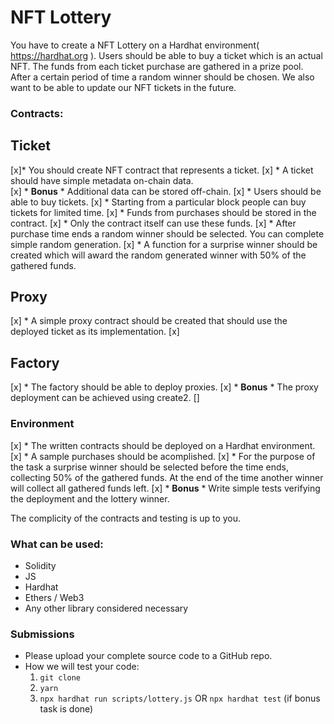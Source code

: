 # NFT Lottery #

You have to create a NFT Lottery on a Hardhat environment( https://hardhat.org ).
Users should be able to buy a ticket which is an actual NFT. The funds from each ticket purchase are gathered in a prize pool. After a certain period of time a random winner should be chosen. We also want to be able to update our NFT tickets in the future.

### Contracts:
## Ticket
[x]* You should create NFT contract that represents a ticket. 
[x]    * A ticket should have simple metadata on-chain data.  
[x]       * **Bonus** * Additional data can be stored off-chain. 
[x]   * Users should be able to buy tickets. 
[x]   * Starting from a particular block people can buy tickets for limited time. 
[x]    * Funds from purchases should be stored in the contract. 
[x]        * Only the contract itself can use these funds. 
[x]    * After purchase time ends a random winner should be selected. You can complete simple random generation. 
[x]   * A function for a surprise winner should be created which will award the random generated winner with 50% of the gathered funds. 

## Proxy
[x] * A simple proxy contract should be created that should use the deployed ticket as its implementation. [x]

## Factory
[x] * The factory should be able to deploy proxies. 
[x]   * **Bonus** * The proxy deployment can be achieved using create2. []

### Environment
[x] * The written contracts should be deployed on a Hardhat environment.
[x] * A sample purchases should be acomplished.
[x] * For the purpose of the task a surprise winner should be selected before the time ends, collecting 50% of the gathered funds. At the end of the time another winner will collect all gathered funds left.
[x] * **Bonus** * Write simple tests verifying the deployment and the lottery winner.

The complicity of the contracts and testing is up to you.

### What can be used:

* Solidity
* JS
* Hardhat
* Ethers / Web3
* Any other library considered necessary

### Submissions

* Please upload your complete source code to a GitHub repo.
* How we will test your code:
    1.	`git clone`
    2.	`yarn`
    3.	`npx hardhat run scripts/lottery.js` OR `npx hardhat test` (if bonus task is done)
